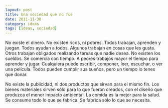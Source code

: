 ```yaml
---
layout: post
title: Una sociedad que no fue
date: 2011-11-30
category: ideas
tags: [ideas, sociedad]
---
```


No existe el dinero. No existen ricos, ni pobres. Todos trabajan,
aprenden y juegan. Todos ayudan a todos. Algunos trabajan en cosas que
les gusta. Otros trabajan obligados realizando tareas que nadie
desea. No existen los sueldos. Se comercia con tiempo. A peores
trabajos mayor el tiempo para aprender y jugar. Cualquiera puede
escribir, componer, leer, escuchar, o ver una película. Todos pueden
cumplir sus sueños, pero un tiempo lo tenes que donar.

No existe la publicidad, ni dos productos que sirvan para el mismo
fin. Los bienes materiales sirven sólo para lo que fueron creados, con
el diseño que produzca el menor impacto ambiental. La comida es la
mejor para la salud. Se consume todo lo que se fabrica. Se fabrica
sólo lo que se necesita.
